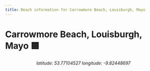 ```yaml
---
title: Beach information for Carrowmore Beach, Louisburgh, Mayo
---
```

# Carrowmore Beach, Louisburgh, Mayo 🟦

<div align="center"><i>latitude: 53.77104527 longitude: -9.82448697</i></div>